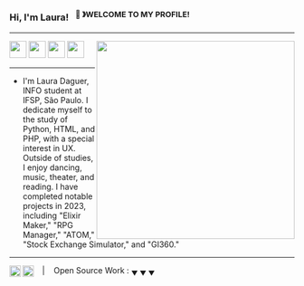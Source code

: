 ### Hi, I'm Laura! &nbsp;&nbsp;<sup>👾 &#12299;WELCOME TO MY PROFILE! </sup>
----
<img align="right" width="350" src="https://spotify-recently-played-readme.vercel.app/api?user=q202k7a6mmn1003l7hpzxhpmb&count=5">

<div>
<img height="30" src="https://img.shields.io/badge/-Python-000?&logo=Python">
<img height="30" src="https://img.shields.io/badge/-Java-000?&logo=Java&logoColor=007396">
<img height="30" src="https://img.shields.io/badge/-C-000?&logo=C">
<img height="30" src="https://img.shields.io/badge/-SQL-000?&logo=MySQL">
</div>

----

 * I'm Laura Daguer, INFO student at IFSP, São Paulo. I dedicate myself to the study of Python, HTML, and PHP, with a special interest in UX. Outside of studies, I enjoy dancing, music, theater, and reading. I have completed notable projects in 2023, including "Elixir Maker," "RPG Manager," "ATOM," "Stock Exchange Simulator," and "GI360."

----


<a href="https://www.instagram.com/arudaguer/">
  <img align="left" alt="laura's Instagram" width="20px" src="https://simpleicons.now.sh/instagram/495f7e" />
</a>
<a href="https://www.linkedin.com/in/laura-daguer-024730292/">
  <img align="left" alt="laura's LinkedIn" width="20px" src="https://simpleicons.now.sh/linkedin/495f7e" />
</a>

&nbsp;&nbsp;&nbsp;|&nbsp;&nbsp;&nbsp; Open Source Work : <sub>&#9660; &#9660; &#9660;</sub>













